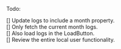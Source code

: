 Todo:  

[] Update logs to include a month property.  
[] Only fetch the current month logs.  
[] Also load logs in the LoadButton.  
[] Review the entire local user functionality.  
